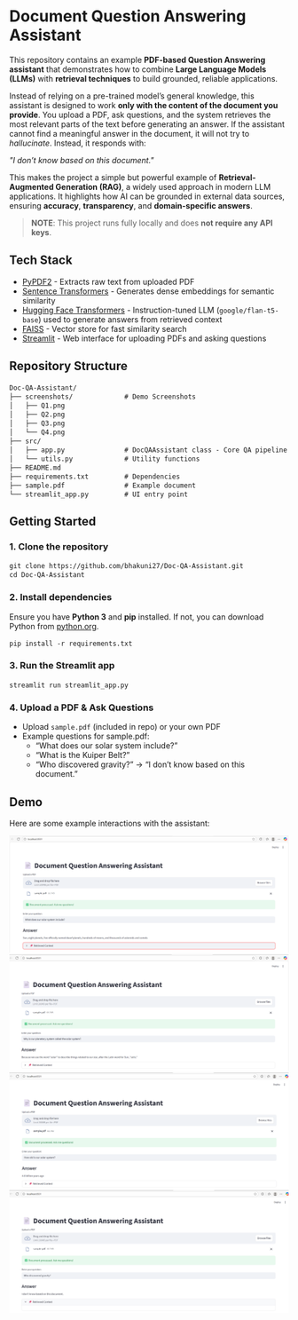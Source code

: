 # Document Question Answering Assistant

This repository contains an example **PDF-based Question Answering assistant** that demonstrates how to combine **Large Language Models (LLMs)** with **retrieval techniques** to build grounded, reliable applications.

Instead of relying on a pre-trained model’s general knowledge, this assistant is designed to work **only with the content of the document you provide**. You upload a PDF, ask questions, and the system retrieves the most relevant parts of the text before generating an answer. If the assistant cannot find a meaningful answer in the document, it will not try to *hallucinate*. Instead, it responds with:

*"I don’t know based on this document."* 

This makes the project a simple but powerful example of **Retrieval-Augmented Generation (RAG)**, a widely used approach in modern LLM applications. It highlights how AI can be grounded in external data sources, ensuring **accuracy**, **transparency**, and **domain-specific answers**.

> **NOTE**: This project runs fully locally and does **not require any API keys**.

## Tech Stack

- [PyPDF2](https://pypi.org/project/PyPDF2/) - Extracts raw text from uploaded PDF
- [Sentence Transformers](https://www.sbert.net/) - Generates dense embeddings for semantic similarity
- [Hugging Face Transformers](https://huggingface.co/google/flan-t5-base) - Instruction-tuned LLM (`google/flan-t5-base`) used to generate answers from retrieved context
- [FAISS](https://github.com/facebookresearch/faiss) - Vector store for fast similarity search
- [Streamlit](https://streamlit.io/) - Web interface for uploading PDFs and asking questions

## Repository Structure

```
Doc-QA-Assistant/
├── screenshots/             # Demo Screenshots
│   ├── Q1.png
│   ├── Q2.png
│   ├── Q3.png
│   └── Q4.png
├── src/
│   ├── app.py               # DocQAAssistant class - Core QA pipeline
│   └── utils.py             # Utility functions
├── README.md
├── requirements.txt         # Dependencies
├── sample.pdf               # Example document
└── streamlit_app.py         # UI entry point                
```

## Getting Started

### 1. Clone the repository

```
git clone https://github.com/bhakuni27/Doc-QA-Assistant.git
cd Doc-QA-Assistant
```

### 2. Install dependencies

Ensure you have **Python 3** and **pip** installed. If not, you can download Python from [python.org](https://www.python.org/).
```
pip install -r requirements.txt
```

### 3. Run the Streamlit app

```
streamlit run streamlit_app.py
```

### 4. Upload a PDF & Ask Questions

- Upload `sample.pdf` (included in repo) or your own PDF
- Example questions for sample.pdf:
    - “What does our solar system include?”
    - “What is the Kuiper Belt?”
    - “Who discovered gravity?” → “I don’t know based on this document.”

## Demo

Here are some example interactions with the assistant:

![Q1 Screenshot](screenshots/Q1.png)
![Q2 Screenshot](screenshots/Q2.png)
![Q3 Screenshot](screenshots/Q3.png)
![Q4 Screenshot](screenshots/Q4.png)
